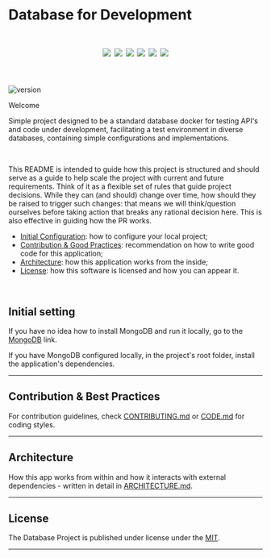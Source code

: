 # Database for Development

<h1 align="center">
  <img src="https://img.shields.io/badge/MongoDB-4EA94B?style=for-the-badge&logo=mongodb&logoColor=white" />
  <img src="https://img.shields.io/badge/docker-%230db7ed.svg?style=for-the-badge&logo=docker&logoColor=white" />
  <img src="https://img.shields.io/badge/kubernetes-%23326ce5.svg?style=for-the-badge&logo=kubernetes&logoColor=white"/>
  <img src="https://img.shields.io/badge/githubactions-%232671E5.svg?style=for-the-badge&logo=githubactions&logoColor=white"/>
  <img src="https://img.shields.io/badge/VisualStudioCode-0078d7.svg?style=for-the-badge&logo=visual-studio-code&logoColor=white"/>
  <img src="https://img.shields.io/badge/github-%23121011.svg?style=for-the-badge&logo=github&logoColor=white"/>
</h1>

&nbsp;

![version](https://img.shields.io/badge/version-1.0.0-blue.svg?maxAge=2592000)

Welcome

Simple project designed to be a standard database docker for testing API's and code under development, facilitating a test environment in diverse databases, containing simple configurations and implementations.

&nbsp;

This README is intended to guide how this project is structured and should serve as a guide to help scale the project with current and future requirements. Think of it as a flexible set of rules that guide project decisions. While they can (and should) change over time, how should they be raised to trigger such changes: that means we will think/question ourselves before taking action that breaks any rational decision here. This is also effective in guiding how the PR works.

- [Initial Configuration](#initial-configuration): how to configure your local project;
- [Contribution & Good Practices](#contribution--good-practices): recommendation on how to write good code for this application;
- [Architecture](#architecture): how this application works from the inside;
- [License](#license): how this software is licensed and how you can appear it.

&nbsp;

## Initial setting

If you have no idea how to install MongoDB and run it locally, go to the [MongoDB](https://docs.mongodb.com/manual/tutorial/) link.


If you have MongoDB configured locally, in the project's root folder, install the application's dependencies.

***

## Contribution & Best Practices

For contribution guidelines, check [CONTRIBUTING.md](https://github.com/BrunoComitre/database-project/blob/main/CONTRIBUTING.md) or [CODE.md](https://github.com/BrunoComitre/database-project/blob/main/CODE.md) for coding styles.

***

## Architecture

How this app works from within and how it interacts with external dependencies - written in detail in [ARCHITECTURE.md](ARCHITECTURE.md).

***

## License

The Database Project is published under license under the [MIT](LICENSE).

***
